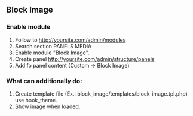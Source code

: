 ## Block Image

### Enable module
1. Follow to http://yoursite.com/admin/modules
2. Search section PANELS MEDIA
3. Enable module "Block Image".
4. Create panel http://yoursite.com/admin/structure/panels
5. Add fo panel content (Custom -> Block Image)

### What can additionally do:
1. Create template file (Ex.: block_image/templates/block-image.tpl.php) use hook_theme.
2. Show image when loaded.
